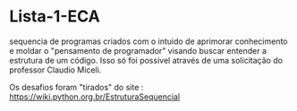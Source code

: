 # Lista-1-ECA
sequencia de programas criados com o intuido de aprimorar conhecimento e moldar o  "pensamento de programador" visando buscar entender a estrutura de um código. Isso só foi possivel  através de uma solicitação do professor Claudio Miceli.

Os desafios foram "tirados" do site : https://wiki.python.org.br/EstruturaSequencial

